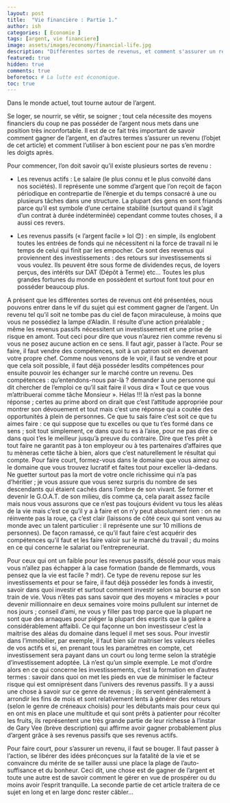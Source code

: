 ```yaml
---
layout: post
title:  "Vie financière : Partie 1."
author: ish
categories: [ Economie ]
tags: [argent, vie financiere]
image: assets/images/economy/financial-life.jpg
description: "Différentes sortes de revenus, et comment s'assurer un revenu."
featured: true
hidden: true
comments: true  
beforetoc: # La lutte est économique.
toc: true
---
```


Dans le monde actuel, tout tourne autour de l’argent. 

Se loger, se nourrir, se vêtir, se soigner ; tout cela nécessite des moyens financiers du coup ne pas posséder de l’argent nous mets dans une position très inconfortable. Il est de ce fait très important de savoir comment gagner de l’argent, en d’autres termes s’assurer un revenu (l’objet de cet article) et comment l’utiliser à bon escient pour ne pas s’en mordre les doigts après.

Pour commencer, l’on doit savoir qu’il existe plusieurs sortes de revenu :

- Les revenus actifs : Le salaire (le plus connu et le plus convoité dans nos sociétés). Il représente une somme d’argent que l’on reçoit de façon périodique en contrepartie de l’énergie et du temps consacré à une ou plusieurs tâches dans une structure.  La plupart des gens en sont friands parce qu’il est symbole d’une certaine stabilité (surtout quand il s’agit d’un contrat à durée indéterminée) cependant comme toutes choses, il a aussi ces revers.

- Les revenus passifs (« l’argent facile » lol 😊) : en simple, ils englobent toutes les entrées de fonds qui ne nécessitent ni la force de travail ni le temps de celui qui finit par les empocher. Ce sont des revenus qui proviennent des investissements : des retours sur investissements si vous voulez. Ils peuvent être sous forme de dividendes reçus, de loyers perçus, des intérêts sur DAT (Dépôt à Terme) etc… Toutes les plus grandes fortunes du monde en possèdent et surtout font tout pour en posséder beaucoup plus.

A présent que les différentes sortes de revenus ont été présentées, nous pouvons entrer dans le vif du sujet qui est comment gagner de l’argent. Un revenu tel qu’il soit ne tombe pas du ciel de façon miraculeuse, à moins que vous ne possédiez la lampe d’Aladin. Il résulte d’une action préalable ; même les revenus passifs nécessitent un investissement et une prise de risque en amont. Tout ceci pour dire que vous n’aurez rien comme revenu si vous ne posez aucune action en ce sens. Il faut agir, passer à l’acte. Pour se faire, il faut vendre des compétences, soit à un patron soit en devenant votre propre chef. Comme nous venons de le voir, il faut se vendre et pour que cela soit possible, il faut déjà posséder lesdits compétences pour ensuite pouvoir les échanger sur le marché contre un revenu. Des compétences : qu’entendons-nous par-là ? demander à une personne qui dit chercher de l’emploi ce qu’il sait faire il vous dira « Tout ce que vous m’attribuerai comme tâche Monsieur ». Hélas !!! là n’est pas la bonne réponse ; certes au prime abord on dirait que c’est l’attitude appropriée pour montrer son dévouement et tout mais c’est une réponse qui a coutée des opportunités à plein de personnes. Ce que tu sais faire c’est soit ce que tu aimes faire : ce qui suppose que tu excelles ou que tu t’es formé dans ce sens ; soit tout simplement, ce dans quoi tu es à l’aise, pour ne pas dire ce dans quoi t’es le meilleur jusqu’à preuve du contraire. Dire que t’es prêt à tout faire ne garantit pas à ton employeur ou à tes partenaires d’affaires que tu mèneras cette tâche à bien, alors que c’est naturellement le résultat qui compte. Pour faire court, formez-vous dans le domaine que vous aimez ou le domaine que vous trouvez lucratif et faites tout pour exceller là-dedans. Ne guetter surtout pas la mort de votre oncle richissime qui n’a pas d’héritier ; je vous assure que vous serez surpris du nombre de ses descendants qui étaient cachés dans l’ombre de son vivant. Se former et devenir le G.O.A.T. de son milieu, dis comme ça, cela parait assez facile mais nous vous assurons que ce n’est pas toujours évident vu tous les aléas de la vie mais c’est ce qu’il y a à faire et on n’y peut absolument rien : on ne réinvente pas la roue, ça c’est clair (laissons de côté ceux qui sont venus au monde avec un talent particulier : il représente une sur 10 millions de personnes). De façon ramassé, ce qu’il faut faire c’est acquérir des compétences qu’il faut et les faire valoir sur le marché du travail ; du moins en ce qui concerne le salariat ou l’entrepreneuriat.

Pour ceux qui ont un faible pour les revenus passifs, désolé pour vous mais vous n’allez pas échapper à la case formation (bande de flemmards, vous pensez que la vie est facile ? mdr). Ce type de revenu repose sur les investissements et pour se faire, il faut déjà posséder les fonds à investir, savoir dans quoi investir et surtout comment investir selon sa bourse et son train de vie. Vous n’êtes pas sans savoir que des moyens « miracles » pour devenir millionnaire en deux semaines voire moins pullulent sur internet de nos jours ; conseil d’ami, ne vous y filler pas trop parce que la plupart ne sont que des arnaques pour piéger la plupart des esprits que la galère a considérablement affaibli. Ce qui façonne un bon investisseur c’est la maitrise des aléas du domaine dans lequel il met ses sous. Pour investir dans l’immobilier, par exemple, il faut bien sûr maitriser les valeurs réelles de vos actifs et si, en prenant tous les paramètres en compte, cet investissement sera payant dans un court ou long terme selon la stratégie d’investissement adoptée. Là n’est qu’un simple exemple. Le mot d’ordre alors en ce qui concerne les investissements, c’est la formation en d’autres termes : savoir dans quoi on met les pieds en vue de minimiser le facteur risque qui est omniprésent dans l’univers des revenus passifs. Il y a aussi une chose à savoir sur ce genre de revenus ; ils servent généralement à arrondir les fins de mois et sont relativement lents à générer des retours (selon le genre de créneaux choisis) pour les débutants mais pour ceux qui en ont mis en place une multitude et qui sont prêts à patienter pour récolter les fruits, ils représentent une très grande partie de leur richesse à l’instar de Gary Vee  (brève description) qui affirme avoir gagner probablement plus d’argent grâce à ses revenus passifs que ses revenus actifs.

Pour faire court, pour s’assurer un revenu, il faut se bouger. Il faut passer à l’action, se libérer des idées préconçues sur la fatalité de la vie et se convaincre du mérite de se tailler aussi une place la plage de l’auto-suffisance et du bonheur. Ceci dit, une chose est de gagner de l’argent et toute une autre est de savoir comment le gérer en vue de prospérer ou du moins avoir l’esprit tranquille. La seconde partie de cet article traitera de ce sujet en long et en large donc rester câbler…

